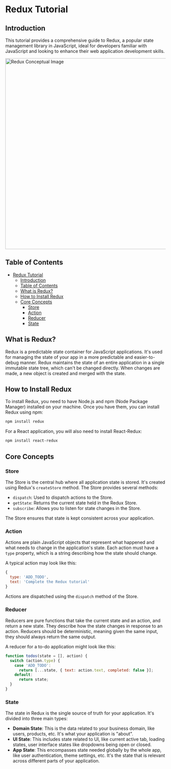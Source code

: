 # Redux Tutorial

## Introduction

This tutorial provides a comprehensive guide to Redux, a popular state management library in JavaScript, ideal for developers familiar with JavaScript and looking to enhance their web application development skills.

<img src="https://redux.js.org/assets/images/ReduxDataFlowDiagram-49fa8c3968371d9ef6f2a1486bd40a26.gif" alt="Redux Conceptual Image" width="600"/>

## Table of Contents

- [Redux Tutorial](#redux-tutorial)
  - [Introduction](#introduction)
  - [Table of Contents](#table-of-contents)
  - [What is Redux?](#what-is-redux)
  - [How to Install Redux](#how-to-install-redux)
  - [Core Concepts](#core-concepts)
    - [Store](#store)
    - [Action](#action)
    - [Reducer](#reducer)
    - [State](#state)

    

## What is Redux?

Redux is a predictable state container for JavaScript applications. It's used for managing the state of your app in a more predictable and easier-to-debug manner. Redux maintains the state of an entire application in a single immutable state tree, which can't be changed directly. When changes are made, a new object is created and merged with the state.

## How to Install Redux

To install Redux, you need to have Node.js and npm (Node Package Manager) installed on your machine. Once you have them, you can install Redux using npm:

```bash
npm install redux
```

For a React application, you will also need to install React-Redux:

```bash
npm install react-redux
```

## Core Concepts

### Store

The Store is the central hub where all application state is stored. It's created using Redux's `createStore` method. The Store provides several methods:

- `dispatch`: Used to dispatch actions to the Store.
- `getState`: Returns the current state held in the Redux Store.
- `subscribe`: Allows you to listen for state changes in the Store.

The Store ensures that state is kept consistent across your application.

### Action

Actions are plain JavaScript objects that represent what happened and what needs to change in the application's state. Each action must have a `type` property, which is a string describing how the state should change.

A typical action may look like this:

```javascript
{
  type: 'ADD_TODO',
  text: 'Complete the Redux tutorial'
}
```

Actions are dispatched using the `dispatch` method of the Store.

### Reducer

Reducers are pure functions that take the current state and an action, and return a new state. They describe how the state changes in response to an action. Reducers should be deterministic, meaning given the same input, they should always return the same output.

A reducer for a to-do application might look like this:

```javascript
function todos(state = [], action) {
  switch (action.type) {
    case 'ADD_TODO':
      return [...state, { text: action.text, completed: false }];
    default:
      return state;
  }
}
```

### State

The state in Redux is the single source of truth for your application. It's divided into three main types:

- **Domain State**: This is the data related to your business domain, like users, products, etc. It's what your application is "about".
- **UI State**: This includes state related to UI, like current active tab, loading states, user interface states like dropdowns being open or closed.
- **App State**: This encompasses state needed globally by the whole app, like user authentication, theme settings, etc. It's the state that is relevant across different parts of your application.

